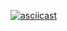 [![asciicast](https://asciinema.org/a/mbOOV29L4OeAyxp9bFPNoDcgy.png)](https://asciinema.org/a/mbOOV29L4OeAyxp9bFPNoDcgy)
